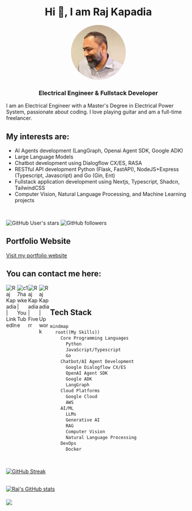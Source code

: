 <h1 align="center">Hi 👋, I am Raj Kapadia</h1>

<p align="center">
  <img src="assets/profile.jpeg" alt="Profile Picture" width="150" height="150" style="border-radius: 50%;"/>
  <br>
  <h3 align="center">Electrical Engineer & Fullstack Developer</h3>
</p>

I am an Electrical Engineer with a Master's Degree in Electrical Power System, passionate about coding. I love playing guitar and am a full-time freelancer.

## My interests are:
* AI Agents development (LangGraph, Openai Agent SDK, Google ADK)
* Large Language Models
* Chatbot development using Dialogflow CX/ES, RASA
* RESTful API development Python (Flask, FastAPI), NodeJS+Express (Typescript, Javascript) and Go (Gin, Ent)
* Fullstack application development using Nextjs, Typescript, Shadcn, TailwindCSS
* Computer Vision, Natural Language Processing, and Machine Learning projects

<br>

![GitHub User's stars](https://img.shields.io/github/stars/RajKKapadia?style=for-the-badge)
![GitHub followers](https://img.shields.io/github/followers/RajKKapadia?style=for-the-badge)

## Portfolio Website
<a href="https://www.rajkapadia.com" target="_blank">
  Visit my portfolio website
</a>

## You can contact me here:
[<img align="left" alt="Raj Kapadia | LinkedIn" width="30px" src="https://img.icons8.com/color/48/000000/linkedin.png" />](https://www.linkedin.com/in/rajkkapadia/)
[<img align="left" alt="c17hawke | YouTube" width="30px" src="https://img.icons8.com/doodle/48/000000/youtube-play--v2.png" />](https://www.youtube.com/channel/UCOT01XvBSj12xQsANtTeAcQ)
[<img align="left" alt="Raj Kapadia | Fiverr" width="30px" src="https://img.icons8.com/color/48/000000/fiverr.png" />](https://www.fiverr.com/rajkkapadia)
[<img align="left" alt="Raj Kapadia | Upwork" width="30px" src="https://img.icons8.com/external-tal-revivo-filled-tal-revivo/24/000000/external-upwork-a-global-freelancing-platform-where-professionals-connect-and-collaborate-remotely-logo-filled-tal-revivo.png" />](https://www.upwork.com/freelancers/~0176aeacfcff7f1fc2)

<br>
<br>

## Tech Stack

```mermaid
mindmap
  root((My Skills))
    Core Programming Languages
      Python
      JavaScript/Typescript
      Go
    Chatbot/AI Agent Development
      Google Dialogflow CX/ES
      OpenAI Agent SDK
      Google ADK
      LangGraph
    Cloud Platforms
      Google Cloud
      AWS
    AI/ML
      LLMs
      Generative AI
      RAG
      Computer Vision
      Natural Language Processing
    DevOps
      Docker
```
<br>

[![GitHub Streak](https://github-readme-streak-stats.herokuapp.com?user=RajKKapadia)](https://git.io/streak-stats)

<br>

<a href="https://github.com/RajKKapadia">
  <img src="https://github-readme-stats.vercel.app/api?username=RajKKapadia&hide=contribs,prs,issues" alt="Raj's GitHub stats" />
</a>

<br>
<br>

<a href="https://github.com/RajKKapadia/Google_Calendar_Youtube_Demo">
  <img align="center" src="https://github-readme-stats.vercel.app/api/pin/?username=RajKKapadia&repo=Google_Calendar_Youtube_Demo" />
</a>
